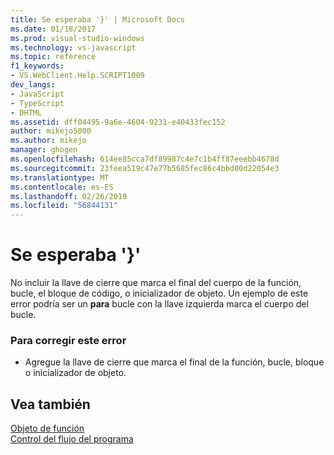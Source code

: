 ```yaml
---
title: Se esperaba '}' | Microsoft Docs
ms.date: 01/18/2017
ms.prod: visual-studio-windows
ms.technology: vs-javascript
ms.topic: reference
f1_keywords:
- VS.WebClient.Help.SCRIPT1009
dev_langs:
- JavaScript
- TypeScript
- DHTML
ms.assetid: dff04495-9a6e-4604-9231-e40433fec152
author: mikejo5000
ms.author: mikejo
manager: ghogen
ms.openlocfilehash: 614ee85cca7df89987c4e7c1b4ff87eeebb4678d
ms.sourcegitcommit: 23feea519c47e77b5685fec86c4bbd00d22054e3
ms.translationtype: MT
ms.contentlocale: es-ES
ms.lasthandoff: 02/26/2019
ms.locfileid: "56844131"
---
```

# <a name="expected-"></a>Se esperaba '}'
No incluir la llave de cierre que marca el final del cuerpo de la función, bucle, el bloque de código, o inicializador de objeto. Un ejemplo de este error podría ser un **para** bucle con la llave izquierda marca el cuerpo del bucle.  
  
### <a name="to-correct-this-error"></a>Para corregir este error  
  
-   Agregue la llave de cierre que marca el final de la función, bucle, bloque o inicializador de objeto.  
  
## <a name="see-also"></a>Vea también  
 [Objeto de función](../../javascript/reference/function-object-javascript.md)   
 [Control del flujo del programa](../../javascript/controlling-program-flow-javascript.md)

